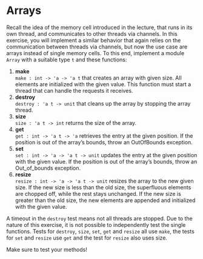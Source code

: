 # Arrays
Recall the idea of the memory cell introduced in the lecture, that runs in its own thread, and communicates to other threads via channels. In this exercise, you will implement a similar behavior that again relies on the communication between threads via channels, but now the use case are arrays instead of single memory cells. To this end, implement a module `Array` with a suitable type `t` and these functions:

1. **make**  
    `make : int -> 'a -> 'a t` that creates an array with given size. All elements are initialized with the given value. This function must start a thread that can handle the requests it receives.
2. **destroy**  
    `destroy : 'a t -> unit` that cleans up the array by stopping the array thread.
3. **size**  
    `size : 'a t -> int` returns the size of the array.
4. **get**  
    `get : int -> 'a t -> 'a` retrieves the entry at the given position. If the position is out of the array’s bounds, throw an OutOfBounds exception.
5. **set**  
    `set : int -> 'a -> 'a t -> unit` updates the entry at the given position with the given value. If the position is out of the array’s bounds, throw an Out_of_bounds exception.
6. **resize**  
    `resize : int -> 'a -> 'a t -> unit` resizes the array to the new given size. If the new size is less than the old size, the superfluous elements are chopped off, while the rest stays unchanged. If the new size is greater than the old size, the new elements are appended and initialized with the given value.

A timeout in the `destroy` test means not all threads are stopped. Due to the nature of this exercise, it is not possible to independently test the single functions. Tests for `destroy`, `size`, `set`, `get` and `resize` all use `make`, the tests for `set` and `resize` use `get` and the test for `resize` also uses size.

Make sure to test your methods!